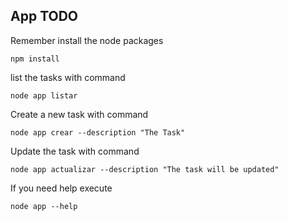 ## App TODO

Remember install the node packages


```
npm install
```

list the tasks with command

```
node app listar
```

Create a new task with command 

```
node app crear --description "The Task"
```

Update the task with command 

```
node app actualizar --description "The task will be updated"
```

If you need help execute

```
node app --help
```